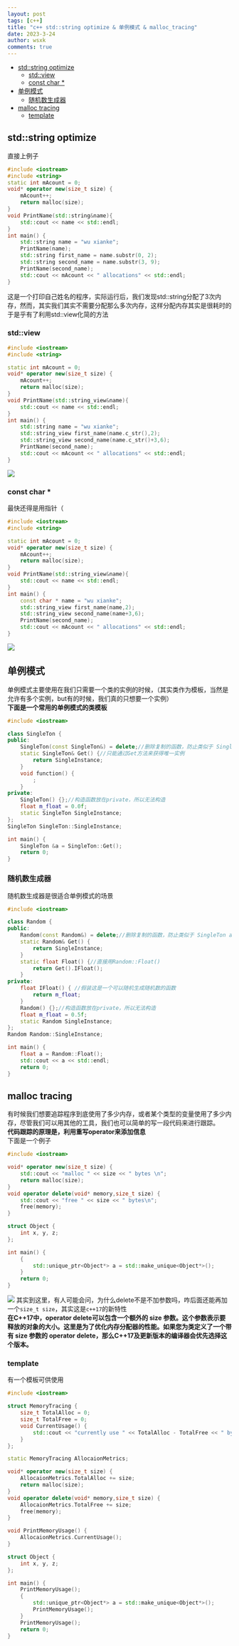 ```yaml
---
layout: post
tags: [c++]
title: "c++ std::string optimize & 单例模式 & malloc_tracing"
date: 2023-3-24
author: wsxk
comments: true
---
```


- [std::string optimize](#stdstring-optimize)
	- [std::view](#stdview)
	- [const char \*](#const-char-)
- [单例模式](#单例模式)
	- [随机数生成器](#随机数生成器)
- [malloc tracing](#malloc-tracing)
	- [template](#template)


## std::string optimize<br>
直接上例子<br>
```c++
#include <iostream>
#include <string>
static int mAcount = 0;
void* operator new(size_t size) {
	mAcount++;
	return malloc(size);
}
void PrintName(std::string&name){ 
	std::cout << name << std::endl;
}
int main() {
	std::string name = "wu xianke"; 
	PrintName(name);
	std::string first_name = name.substr(0, 2);
	std::string second_name = name.substr(3, 9);
	PrintName(second_name);
	std::cout << mAcount << " allocations" << std::endl;
}
```

这是一个打印自己姓名的程序，实际运行后，我们发现std::string分配了3次内存，然而，其实我们其实不需要分配那么多次内存，这样分配内存其实是很耗时的<br>
于是乎有了利用std::view化简的方法<br>
### std::view<br>
```c++
#include <iostream>
#include <string>

static int mAcount = 0;
void* operator new(size_t size) {
	mAcount++;
	return malloc(size);
}
void PrintName(std::string_view&name){ 
	std::cout << name << std::endl;
}
int main() {
	std::string name = "wu xianke"; 
	std::string_view first_name(name.c_str(),2);
	std::string_view second_name(name.c_str()+3,6);
	PrintName(second_name);
	std::cout << mAcount << " allocations" << std::endl;
}
```
![](https://raw.githubusercontent.com/wsxk/wsxk_pictures/main/2023-2-18-reverse/20230331201941.png)

### const char *<br>
最快还得是用指针（<br>
```c++
#include <iostream>
#include <string>

static int mAcount = 0;
void* operator new(size_t size) {
	mAcount++;
	return malloc(size);
}
void PrintName(std::string_view&name){ 
	std::cout << name << std::endl;
}
int main() {
	const char * name = "wu xianke"; 
	std::string_view first_name(name,2);
	std::string_view second_name(name+3,6);
	PrintName(second_name);
	std::cout << mAcount << " allocations" << std::endl;
}
```
![](https://raw.githubusercontent.com/wsxk/wsxk_pictures/main/2023-2-18-reverse/20230331202218.png)


## 单例模式<br>
单例模式主要使用在我们只需要一个类的实例的时候，（其实类作为模板，当然是允许有多个实例，but有的时候，我们真的只想要一个实例）<br>
**下面是一个常用的单例模式的类模板**<br>
```c++
#include <iostream>

class SingleTon {
public:
	SingleTon(const SingleTon&) = delete;//删除复制的函数，防止类似于 SingleTon a = b
	static SingleTon& Get() {//只能通过Get方法来获得唯一实例
		return SingleInstance;
	}
	void function() {
		;
	}
private:
	SingleTon() {};//构造函数放在private，所以无法构造
	float m_float = 0.0f;
	static SingleTon SingleInstance;
};
SingleTon SingleTon::SingleInstance;

int main() {
	SingleTon &a = SingleTon::Get();
	return 0;
}
```

### 随机数生成器<br>
随机数生成器是很适合单例模式的场景<br>
```c++
#include <iostream>

class Random {
public:
	Random(const Random&) = delete;//删除复制的函数，防止类似于 SingleTon a = b
	static Random& Get() {
		return SingleInstance;
	}
	static float Float() {//直接用Random::Float()
		return Get().IFloat();
	}
private:
	float IFloat() { //假装这是一个可以随机生成随机数的函数
		return m_float;
	}
	Random() {};//构造函数放在private，所以无法构造
	float m_float = 0.5f;
	static Random SingleInstance;
};
Random Random::SingleInstance;

int main() {
	float a = Random::Float();
	std::cout << a << std::endl;
	return 0;
}
```

## malloc tracing<br>
有时候我们想要追踪程序到底使用了多少内存，或者某个类型的变量使用了多少内存，尽管我们可以用其他的工具，我们也可以简单的写一段代码来进行跟踪。<br>
**代码跟踪的原理是，利用重写operator来添加信息**<br>
下面是一个例子<br>
```c++
#include <iostream>

void* operator new(size_t size) {
	std::cout << "malloc " << size << " bytes \n";
	return malloc(size);
}
void operator delete(void* memory,size_t size) {
	std::cout << "free " << size << " bytes\n";
	free(memory);
}

struct Object {
	int x, y, z;
};

int main() {
	{
		std::unique_ptr<Object*> a = std::make_unique<Object*>();
	}
	return 0;
}
```
![](https://raw.githubusercontent.com/wsxk/wsxk_pictures/main/2023-2-18-reverse/20230401150206.png)
其实到这里，有人可能会问，为什么delete不是不加参数吗，咋后面还能再加一个`size_t size`，其实这是`c++17`的新特性<br>
**在C++17中，operator delete可以包含一个额外的 size 参数。这个参数表示要释放的对象的大小。这里是为了优化内存分配器的性能。如果您为类定义了一个带有 size 参数的 operator delete，那么C++17及更新版本的编译器会优先选择这个版本。**<br>

### template<br>
有一个模板可供使用<br>
```c++
#include <iostream>

struct MemoryTracing {
	size_t TotalAlloc = 0;
	size_t TotalFree = 0;
	void CurrentUsage() {
		std::cout << "currently use " << TotalAlloc - TotalFree << " bytes\n";
	}
};

static MemoryTracing AllocaionMetrics;

void* operator new(size_t size) {
	AllocaionMetrics.TotalAlloc += size;
	return malloc(size);
}
void operator delete(void* memory,size_t size) {
	AllocaionMetrics.TotalFree += size;
	free(memory);
}

void PrintMemoryUsage() {
	AllocaionMetrics.CurrentUsage();
}

struct Object {
	int x, y, z;
};

int main() {
	PrintMemoryUsage();
	{
		std::unique_ptr<Object*> a = std::make_unique<Object*>();
		PrintMemoryUsage();
	}
	PrintMemoryUsage();
	return 0;
}
```